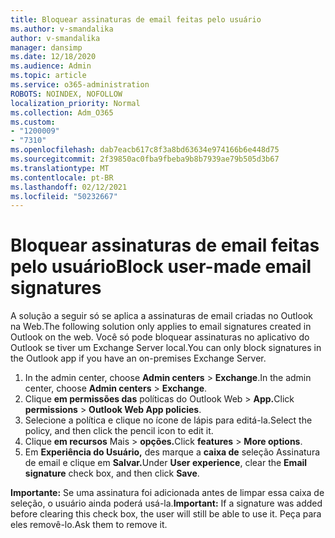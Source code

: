 ```yaml
---
title: Bloquear assinaturas de email feitas pelo usuário
ms.author: v-smandalika
author: v-smandalika
manager: dansimp
ms.date: 12/18/2020
ms.audience: Admin
ms.topic: article
ms.service: o365-administration
ROBOTS: NOINDEX, NOFOLLOW
localization_priority: Normal
ms.collection: Adm_O365
ms.custom:
- "1200009"
- "7310"
ms.openlocfilehash: dab7eacb617c8f3a8bd63634e974166b6e448d75
ms.sourcegitcommit: 2f39850ac0fba9fbeba9b8b7939ae79b505d3b67
ms.translationtype: MT
ms.contentlocale: pt-BR
ms.lasthandoff: 02/12/2021
ms.locfileid: "50232667"
---
```

# <a name="block-user-made-email-signatures"></a><span data-ttu-id="94e07-102">Bloquear assinaturas de email feitas pelo usuário</span><span class="sxs-lookup"><span data-stu-id="94e07-102">Block user-made email signatures</span></span>

<span data-ttu-id="94e07-103">A solução a seguir só se aplica a assinaturas de email criadas no Outlook na Web.</span><span class="sxs-lookup"><span data-stu-id="94e07-103">The following solution only applies to email signatures created in Outlook on the web.</span></span> <span data-ttu-id="94e07-104">Você só pode bloquear assinaturas no aplicativo do Outlook se tiver um Exchange Server local.</span><span class="sxs-lookup"><span data-stu-id="94e07-104">You can only block signatures in the Outlook app if you have an on-premises Exchange Server.</span></span>

1. <span data-ttu-id="94e07-105">In the admin center, choose **Admin centers**  >  **Exchange**.</span><span class="sxs-lookup"><span data-stu-id="94e07-105">In the admin center, choose **Admin centers** > **Exchange**.</span></span>
2. <span data-ttu-id="94e07-106">Clique **em permissões das** políticas do Outlook Web  >  **App.**</span><span class="sxs-lookup"><span data-stu-id="94e07-106">Click **permissions** > **Outlook Web App policies**.</span></span>
3. <span data-ttu-id="94e07-107">Selecione a política e clique no ícone de lápis para editá-la.</span><span class="sxs-lookup"><span data-stu-id="94e07-107">Select the policy, and then click the pencil icon to edit it.</span></span>
4. <span data-ttu-id="94e07-108">Clique **em recursos** Mais  >  **opções.**</span><span class="sxs-lookup"><span data-stu-id="94e07-108">Click **features** > **More options**.</span></span>
5. <span data-ttu-id="94e07-109">Em **Experiência do Usuário,** des marque a **caixa de** seleção Assinatura de email e clique em **Salvar.**</span><span class="sxs-lookup"><span data-stu-id="94e07-109">Under **User experience**, clear the **Email signature** check box, and then click **Save**.</span></span>

<span data-ttu-id="94e07-110">**Importante:** Se uma assinatura foi adicionada antes de limpar essa caixa de seleção, o usuário ainda poderá usá-la.</span><span class="sxs-lookup"><span data-stu-id="94e07-110">**Important:** If a signature was added before clearing this check box, the user will still be able to use it.</span></span> <span data-ttu-id="94e07-111">Peça para eles removê-lo.</span><span class="sxs-lookup"><span data-stu-id="94e07-111">Ask them to remove it.</span></span>
